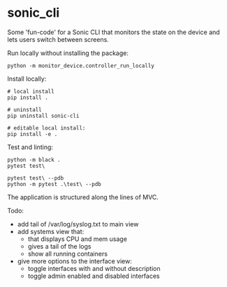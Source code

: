 # sonic_cli

Some 'fun-code' for a Sonic CLI that monitors the state on the device and lets users switch between screens. 

Run locally without installing the package:


```
python -m monitor_device.controller_run_locally
```

Install locally:
```
# local install
pip install . 

# uninstall
pip uninstall sonic-cli

# editable local install:
pip install -e .
```

Test and linting:
```
python -m black .
pytest test\

pytest test\ --pdb
python -m pytest .\test\ --pdb
```

The application is structured along the lines of MVC.


Todo:
- add tail of /var/log/syslog.txt to main view
- add systems view that:
  - that displays CPU and mem usage
  - gives a tail of the logs
  - show all running containers
- give more options to the interface view:
  - toggle interfaces with and without description
  - toggle admin enabled and disabled interfaces
